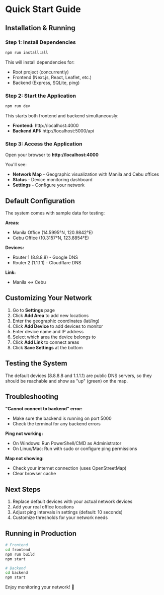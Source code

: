 # Quick Start Guide

## Installation & Running

### Step 1: Install Dependencies
```bash
npm run install:all
```

This will install dependencies for:
- Root project (concurrently)
- Frontend (Next.js, React, Leaflet, etc.)
- Backend (Express, SQLite, ping)

### Step 2: Start the Application
```bash
npm run dev
```

This starts both frontend and backend simultaneously:
- **Frontend:** http://localhost:4000
- **Backend API:** http://localhost:5000/api

### Step 3: Access the Application

Open your browser to **http://localhost:4000**

You'll see:
- **Network Map** - Geographic visualization with Manila and Cebu offices
- **Status** - Device monitoring dashboard
- **Settings** - Configure your network

## Default Configuration

The system comes with sample data for testing:

**Areas:**
- Manila Office (14.5995°N, 120.9842°E)
- Cebu Office (10.3157°N, 123.8854°E)

**Devices:**
- Router 1 (8.8.8.8) - Google DNS
- Router 2 (1.1.1.1) - Cloudflare DNS

**Link:**
- Manila ↔ Cebu

## Customizing Your Network

1. Go to **Settings** page
2. Click **Add Area** to add new locations
3. Enter the geographic coordinates (lat/lng)
4. Click **Add Device** to add devices to monitor
5. Enter device name and IP address
6. Select which area the device belongs to
7. Click **Add Link** to connect areas
8. Click **Save Settings** at the bottom

## Testing the System

The default devices (8.8.8.8 and 1.1.1.1) are public DNS servers, so they should be reachable and show as "up" (green) on the map.

## Troubleshooting

**"Cannot connect to backend" error:**
- Make sure the backend is running on port 5000
- Check the terminal for any backend errors

**Ping not working:**
- On Windows: Run PowerShell/CMD as Administrator
- On Linux/Mac: Run with sudo or configure ping permissions

**Map not showing:**
- Check your internet connection (uses OpenStreetMap)
- Clear browser cache

## Next Steps

1. Replace default devices with your actual network devices
2. Add your real office locations
3. Adjust ping intervals in settings (default: 10 seconds)
4. Customize thresholds for your network needs

## Running in Production

```bash
# Frontend
cd frontend
npm run build
npm start

# Backend
cd backend
npm start
```

Enjoy monitoring your network! 🚀

